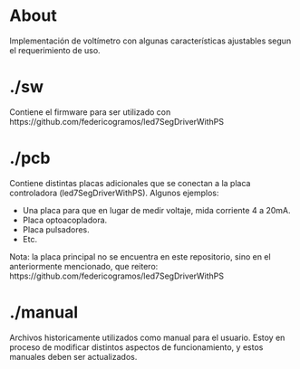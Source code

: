 <h1>About</h1>
Implementación de voltímetro con algunas características ajustables segun el requerimiento de uso.
<h1>./sw</h1>
Contiene el firmware para ser utilizado con https://github.com/federicogramos/led7SegDriverWithPS
<h1>./pcb</h1>
Contiene distintas placas adicionales que se conectan a la placa controladora (led7SegDriverWithPS). Algunos ejemplos:
<ul>
<li>Una placa para que en lugar de medir voltaje, mida corriente 4 a 20mA.</li>
<li>Placa optoacopladora.</li>
<li>Placa pulsadores.</li>
<li>Etc.</li>
</ul>
Nota: la placa principal no se encuentra en este repositorio, sino en el anteriormente mencionado, que reitero: https://github.com/federicogramos/led7SegDriverWithPS
<h1>./manual</h1>
Archivos historicamente utilizados como manual para el usuario. Estoy en proceso de modificar distintos aspectos de funcionamiento, y estos manuales deben ser actualizados.